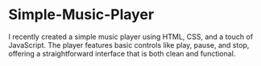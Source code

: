 # Simple-Music-Player
I recently created a simple music player using HTML, CSS, and a touch of JavaScript. The player features basic controls like play, pause, and stop, offering a straightforward interface that is both clean and functional.
